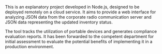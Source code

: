 This is an explanatory project developed in Node.js, designed to be deployed remotely on a cloud service. 
It aims to provide a web interface for analyzing JSON data from the corporate radio communication server and JSON data representing the updated inventory status.

The tool tracks the utilization of portable devices and generates compliance evaluation reports. 
It has been forwarded to the competent department for initial assessment to evaluate the potential benefits of implementing it in a production environment.
